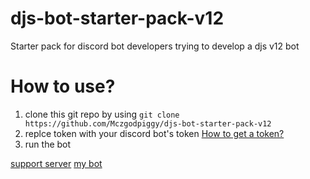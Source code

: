 # djs-bot-starter-pack-v12
Starter pack for discord bot developers trying to develop a djs v12 bot
# How to use?

1. clone this git repo by using `git clone https://github.com/Mczgodpiggy/djs-bot-starter-pack-v12`
2. replce token with your discord bot's token [How to get a token?](https://github.com/Mczgodpiggy/djs-bot-starter-pack-v12/blob/main/get_token.md)
3. run the bot

[support server](https://discord.gg/vbKauQ4)
[my bot](http://top.gg/bot/804651902896963584)
